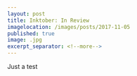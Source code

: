 ```yaml
---
layout: post
title: Inktober: In Review
imagelocation: /images/posts/2017-11-05 
published: true
image: .jpg
excerpt_separator: <!--more-->
---
```


Just a test
<!--more-->

